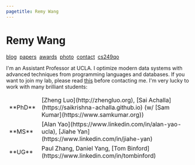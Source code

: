 ```yaml
---
pagetitle: Remy Wang
---
```


# Remy Wang

[blog](./blog/index.html)&nbsp;
[papers](http://remy.wang/papers/)&nbsp;
[awards](awards.html)&nbsp;
[photo](./imgs/remy.jpg)&nbsp;
[contact](contact.html)&nbsp;
[cs249qo](https://remy.wang/cs249qo/)

I'm an Assistant Professor at UCLA.
I optimize modern data systems with advanced techniques from programming languages and databases. 
If you want to join my lab, please read [this](projects.html) before contacting me.
I'm very lucky to work with many brilliant students:

<table>
  <tbody style="border: none;">
    <tr>
      <td>**PhD**</td>
      <td>
        [Zheng Luo](http://zhengluo.org),
        [Sai Achalla](https://saikrishna-achalla.github.io) (w/ [Sam Kumar](https://www.samkumar.org))
      </td>
    </tr>
    <tr>
      <td>**MS**</td>
      <td>
        [Alan Yao](https://www.linkedin.com/in/alan-yao-ucla),
        [Jiahe Yan](https://www.linkedin.com/in/jiahe-yan)
      </td>
    </tr>
    <tr>
      <td>**UG**</td>
      <td>
        Paul Zhang,
        Daniel Yang,
        [Tom Binford](https://www.linkedin.com/in/tombinford)
      </td>
    </tr>
  </tbody>
</table>

